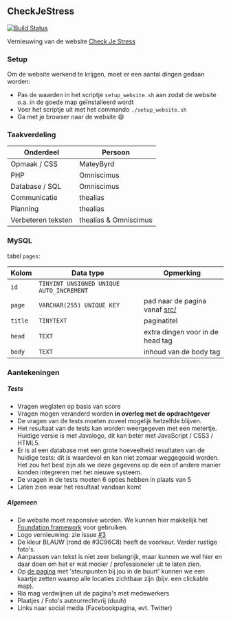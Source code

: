 ## CheckJeStress
[![Build Status](https://travis-ci.org/MateyByrd/CheckJeStress.svg?branch=master)](https://travis-ci.org/MateyByrd/CheckJeStress)

Vernieuwing van de website [Check Je Stress](http://checkjestress.nl/)

### Setup
Om de website werkend te krijgen, moet er een aantal dingen gedaan worden:
* Pas de waarden in het scriptje `setup_website.sh` aan zodat de website o.a. in de goede map geïnstalleerd wordt
* Voer het scriptje uit met het commando `./setup_website.sh`
* Ga met je browser naar de website :smile:

### Taakverdeling
| Onderdeel | Persoon |
|-----------|---------|
| Opmaak / CSS | MateyByrd |
| PHP | Omniscimus |
| Database / SQL | Omniscimus |
| Communicatie | thealias |
| Planning | thealias |
| Verbeteren teksten | thealias & Omniscimus |

### MySQL
tabel `pages`:

| Kolom | Data type | Opmerking |
|-------|-----------|-----------|
| `id` | `TINYINT UNSIGNED UNIQUE AUTO_INCREMENT` ||
| `page` | `VARCHAR(255) UNIQUE KEY` | pad naar de pagina vanaf [src/](https://github.com/MateyByrd/CheckJeStress/tree/master/src) |
| `title` | `TINYTEXT` | paginatitel |
| `head` | `TEXT` | extra dingen voor in de head tag |
| `body` | `TEXT` | inhoud van de body tag |

### Aantekeningen
##### Tests
* Vragen weglaten op basis van score
* Vragen mogen veranderd worden **in overleg met de opdrachtgever**
* De vragen van de tests moeten zoveel mogelijk hetzelfde blijven.
* Het resultaat van de tests kan worden weergegeven met een metertje. Huidige versie is met Javalogo, dit kan beter met JavaScript / CSS3 / HTML5.
* Er is al een database met een grote hoeveelheid resultaten van de huidige tests: dit is waardevol en kan niet zomaar weggegooid worden. Het zou het best zijn als we deze gegevens op de een of andere manier konden integreren met het nieuwe systeem.
* De vragen in de tests moeten 6 opties hebben in plaats van 5
* Laten zien waar het resultaat vandaan komt

##### Algemeen
* De website moet responsive worden. We kunnen hier makkelijk het [Foundation framework](http://foundation.zurb.com/) voor gebruiken.
* Logo vernieuwing: zie issue [#3](https://github.com/MateyByrd/CheckJeStress/issues/3)
* De kleur BLAUW (rond de #3C96C8) heeft de voorkeur. Verder rustige foto's.
* Aanpassen van tekst is niet zeer belangrijk, maar kunnen we wel hier en daar doen om het er wat mooier / professioneler uit te laten zien.
* Op [de pagina](https://github.com/MateyByrd/CheckJeStress/blob/master/old_website/page1.php) met 'steunpunten bij jou in de buurt' kunnen we een kaartje zetten waarop alle locaties zichtbaar zijn (bijv. een clickable map).
* Ria mag verdwijnen uit de pagina's met medewerkers
* Plaatjes / Foto's auteurrechtvrij (duuh)
* Links naar social media (Facebookpagina, evt. Twitter)
